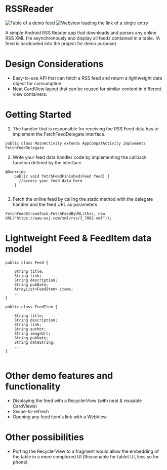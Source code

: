 # RSSReader

![Table of a demo feed](https://holland.pk/uptow/i4/27e2317ad14c0ebf6a2cbb37c5ac769e.jpg)
![Webview loading the link of a single entry](https://holland.pk/uptow/i4/487d0362aa317cab28ff59130d67e4e5.jpg)

A simple Android RSS Reader app that downloads and parses any online RSS XML file asynchronously and display all feeds contained in a table. (A feed is hardcoded into the project for demo purpose)

# Design Considerations
* Easy-to-use API that can fetch a RSS feed and return a lightweight data object for consumption.
* Neat CardView layout that can be reused for similar content in different view containers. 

# Getting Started

1. The handler that is responsible for receiving the RSS Feed data has to implement the FetchFeedDelegate interface.
```
public class MainActivity extends AppCompatActivity implements FetchFeedDelegate
```
2. Write your feed data handler code by implementing the callback function defined by the interface.

```
@Override
    public void fetchFeedFinished(Feed feed) {
      //access your feed data here
    }
    
```
3. Fetch the online feed by calling the static method with the delegate handler and the feed URL as parameters.
```
FetchFeedStreamTask.FetchFeedByURL(this, new URL("https://www.wsj.com/xml/rss/3_7085.xml"));
```
# Lightweight Feed & FeedItem data model

```
public class Feed {

    String title;
    String link;
    String description;
    String pubDate;
    ArrayList<FeedItem> items;
    ...
}
    
public class FeedItem {

    String title;
    String description;
    String link;
    String author;
    String imageUrl;
    String pubDate;
    String dateString;
    ...
}
    
```
# Other demo features and functionality
* Displaying the feed with a RecyclerView (with neat & reusable CardViews)
* Swipe-to-refresh
* Opening any feed item's link with a WebView

# Other possibilities
* Porting the RecyclerView to a fragment would allow the embedding of the table in a more complexed UI (Reasonable for tablet UI, less so for phone)


